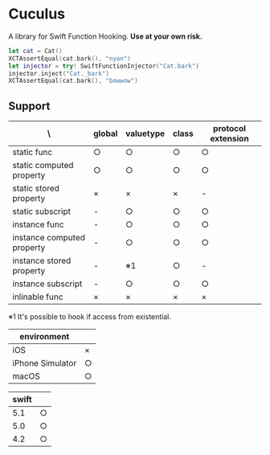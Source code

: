 # Cuculus

A library for Swift Function Hooking. 
**Use at your own risk.** 

```swift
let cat = Cat()
XCTAssertEqual(cat.bark(), "nyan")
let injector = try! SwiftFunctionInjector("Cat.bark")
injector.inject("Cat._bark")
XCTAssertEqual(cat.bark(), "bowwow")
```

## Support

| \ | global | valuetype | class | protocol extension |
|--|--|--|--|--|
| static func | ○ | ○ | ○ | ○ |
| static computed property | ○ | ○ | ○ | ○ |
| static stored property | × | × | × | - |
| static subscript | - | ○ | ○ | ○ |
| instance func | - | ○ | ○ | ○ |
| instance computed property | - | ○ | ○ | ○ |
| instance stored property | - | ※1 | ○ | - |
| instance subscript | - | ○ | ○ | ○ |
| inlinable func | × | × | × | × | 

※1 It's possible to hook if access from existential.


| environment | |
|--|--|
| iOS | × |
| iPhone Simulator | ○ |
| macOS | ○ |

| swift | |
|--|--|
| 5.1 | ○ |
| 5.0 | ○ |
| 4.2 | ○ |
